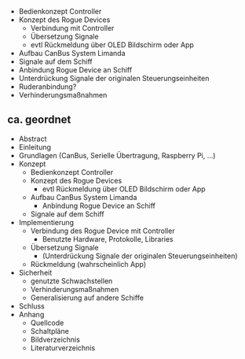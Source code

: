- Bedienkonzept Controller
- Konzept des Rogue Devices
	- Verbindung mit Controller
	- Übersetzung Signale
	- evtl Rückmeldung über OLED Bildschirm oder App
- Aufbau CanBus System Limanda
- Signale auf dem Schiff
- Anbindung Rogue Device an Schiff
- Unterdrückung Signale der originalen Steuerungseinheiten
- Ruderanbindung?
- Verhinderungsmaßnahmen

## ca. geordnet
- Abstract
- Einleitung
- Grundlagen (CanBus, Serielle Übertragung, Raspberry Pi, ...)
- Konzept 
	- Bedienkonzept Controller
	- Konzept des Rogue Devices
		- evtl Rückmeldung über OLED Bildschirm oder App
	- Aufbau CanBus System Limanda
		- Anbindung Rogue Device an Schiff
	- Signale auf dem Schiff
- Implementierung
	- Verbindung des Rogue Device mit Controller
		- Benutzte Hardware, Protokolle, Libraries
	- Übersetzung Signale
		- (Unterdrückung Signale der originalen Steuerungseinheiten)
	- Rückmeldung (wahrscheinlich App)
- Sicherheit
	- genutzte Schwachstellen
	- Verhinderungsmaßnahmen
	- Generalisierung auf andere Schiffe
- Schluss
- Anhang
	- Quellcode
	- Schaltpläne
	- Bildverzeichnis
	- Literaturverzeichnis